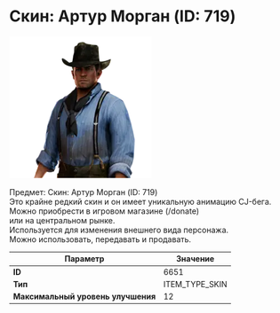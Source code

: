 # Скин: Артур Морган (ID: 719)

![Item Image](../img/6651.webp?raw=true)

Предмет: Скин: Артур Морган (ID: 719)<br>Это крайне редкий скин и он имеет уникальную анимацию CJ-бега.<br>Можно приобрести в игровом магазине (/donate)<br>или на центральном рынке.<br>Используется для изменения внешнего вида персонажа.<br>Можно использовать, передавать и продавать.


| Параметр | Значение |
|----------|----------|
| **ID** | 6651 |
| **Тип** | ITEM_TYPE_SKIN |
| **Максимальный уровень улучшения** | 12 |

